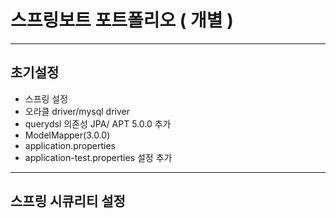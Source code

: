 # 스프링보트 포트폴리오 ( 개별 ) 
***
## 초기설정 
- 스프링 설정
- 오라클 driver/mysql driver
- querydsl 의존성 JPA/ APT 5.0.0 추가 
- ModelMapper(3.0.0)
- application.properties
- application-test.properties 설정 추가
***

## 스프링 시큐리티 설정 